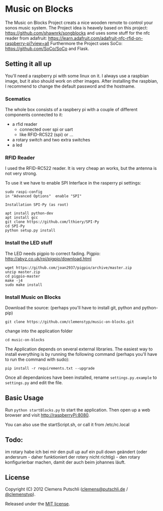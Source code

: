 # Music on Blocks
The Music on Blocks Project creats a nice wooden remote to control your sonos music system. 
The Project idea is heavely based on this project: https://github.com/shawnrk/songblocks and uses some stuff for the nfc reader from adafruit: https://learn.adafruit.com/adafruit-nfc-rfid-on-raspberry-pi?view=all
Furthermore the Project uses SoCo: https://github.com/SoCo/SoCo and Flask.


## Setting it all up

You'll need a raspberry pi with some linux on it. I always use a raspbian image, but it also should work on other images. 
After installing the raspbian, I recommend to change the default password and the hostname. 

### Scematics
The whole box consists of a raspbery pi with a couple of different components connected to it:

- a rfid reader 
    - connected over spi or uart
    - like RFID-RC522 (spi) or ...
- a rotary switch and two extra switches
- a led


### RFID Reader
I used the RFID-RC522 reader. It is very cheap an works, but the antenna is not very strong. 

To use it we have to enable SPI Interface in the rasperry pi settings:

```
sudo raspi-config
in "Advanced Options"  enable "SPI"

Installation SPI-Py (as root)

apt install python-dev
apt install gcc
git clone https://github.com/lthiery/SPI-Py
cd SPI-Py
python setup.py install

```

### Install the LED stuff
The LED needs pigpio to correct fading. 
Pigpio: http://abyz.co.uk/rpi/pigpio/download.html

```
wget https://github.com/joan2937/pigpio/archive/master.zip
unzip master.zip
cd pigpio-master
make -j4
sudo make install
```


### Install Music on Blocks

Download the source: (perhaps you'll have to install git, python and python-pip)
```
git clone https://github.com/clemenstyp/music-on-blocks.git
```

change into the application folder
```
cd music-on-blocks
```
The Application depends on several external libraries. The easiest way to install everything is by running the following command (perhaps you'll have to run the command with sudo):

```
pip install -r requirements.txt --upgrade
```


Once all dependanices have been installed, rename `settings.py.example` to `settings.py` and edit the file.


## Basic Usage
Run `python startBlocks.py` to start the application. Then open up a web browser and visit [http://raspberryPi:8080](http://raspberryPi:8080).

You can also use the startScript.sh, or call it from /etc/rc.local 

## Todo:
im rotary habe ich bei mir den pull up auf ein pull down geändert (oder andersrum - daher funktioniert der rotery nicht richtig) - den rotary konfigurierbar machen, damit der auch beim johannes läuft. 


## License

Copyright (C) 2012 Clemens Putschli ([clemens@putschli.de](mailto:clemens@putschli.de) / [@clemenstyp](http://twitter.com/clemenstyp)).

Released under the [MIT license](http://www.opensource.org/licenses/mit-license.php).

